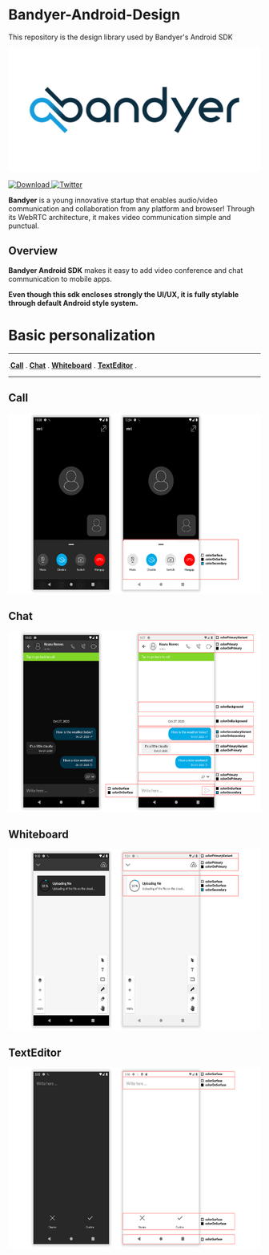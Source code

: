 # Bandyer-Android-Design
This repository is the design library used by Bandyer's Android SDK

<p align="center">
<img src="img/bandyer.png" alt="Bandyer" title="Bandyer" />
</p>


[ ![Download](https://api.bintray.com/packages/bandyer/Communication/Android-Design/images/download.svg) ](https://bintray.com/bandyer/Communication/Android-Design/_latestVersion)
[![Twitter](https://img.shields.io/twitter/url/http/shields.io.svg?style=social&logo=twitter)](https://twitter.com/intent/follow?screen_name=bandyersrl)


**Bandyer** is a young innovative startup that enables audio/video communication and collaboration from any platform and browser! Through its WebRTC architecture, it makes video communication simple and punctual.

## Overview

**Bandyer Android SDK** makes it easy to add video conference and chat communication to mobile apps.

**Even though this sdk encloses strongly the UI/UX, it is fully stylable through default Android style system.**

# Basic personalization
---

.**[Call](#call)** .
**[Chat](#chat)** .
**[Whiteboard](#whiteboard)** .
**[TextEditor](#texteditor)** .

---

## Call
<img src="img/img2.png" height="360"/>

## Chat 
<img src="img/img0.png" height="360"/>

## Whiteboard
<img src="img/img1.png" height="360"/>

## TextEditor
<img src="img/img3.png" height="360"/>

